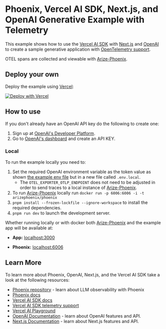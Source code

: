 # Phoenix, Vercel AI SDK, Next.js, and OpenAI Generative Example with Telemetry

This example shows how to use the [Vercel AI SDK](https://sdk.vercel.ai/docs) with [Next.js](https://nextjs.org/) and [OpenAI](https://openai.com) to create a sample generative application with [OpenTelemetry support](https://sdk.vercel.ai/docs/ai-sdk-core/telemetry).

OTEL spans are collected and viewable with [Arize-Phoenix](https://github.com/Arize-ai/phoenix).

## Deploy your own

Deploy the example using [Vercel](https://vercel.com?utm_source=github&utm_medium=readme&utm_campaign=ai-sdk-example):

[![Deploy with Vercel](https://vercel.com/button)](https://vercel.com/new/clone?repository-url=https%3A%2F%2Fgithub.com%2Fvercel%2Fai%2Ftree%2Fmain%2Fexamples%2Fnext-openai-telemetry&env=OPENAI_API_KEY&envDescription=OpenAI%20API%20Key&envLink=https%3A%2F%2Fplatform.openai.com%2Faccount%2Fapi-keys&project-name=vercel-ai-chat-openai-telemetry&repository-name=vercel-ai-chat-openai-telemetry)

## How to use

If you don't already have an OpenAI API key do the following to create one:

1. Sign up at [OpenAI's Developer Platform](https://platform.openai.com/signup).
2. Go to [OpenAI's dashboard](https://platform.openai.com/account/api-keys) and create an API KEY.

### Local

To run the example locally you need to:

1. Set the required OpenAI environment variable as the token value as shown [the example env file](./.env.local.example) but in a new file called `.env.local`.
   - The `OTEL_EXPORTER_OTLP_ENDPOINT` does not need to be adjusted in order to send traces to a local instance of [Arize-Phoenix](https://github.com/Arize-ai/phoenix).
2. To run [Arize-Phoenix](https://github.com/Arize-ai/phoenix) locally run `docker run -p 6006:6006 -i -t arizephoenix/phoenix`
3. `pnpm install --frozen-lockfile --ignore-workspace` to install the required dependencies.
4. `pnpm run dev` to launch the development server.

Whether running locally or with docker both [Arize-Phoenix](https://github.com/Arize-ai/phoenix) and the example app will be available at:

- **App:** [localhost:3000](http://localhost:3000)

- **Phoenix:** [localhost:6006](http://localhost:6006)

## Learn More

To learn more about Phoenix, OpenAI, Next.js, and the Vercel AI SDK take a look at the following resources:

- [Phoenix repository](https://github.com/Arize-ai/phoenix) - learn about LLM observability with Phoenix
- [Phoenix docs](https://docs.arize.com/phoenix)
- [Vercel AI SDK docs](https://sdk.vercel.ai/docs)
- [Vercel AI SDK telemetry support](https://sdk.vercel.ai/docs/ai-sdk-core/telemetry)
- [Vercel AI Playground](https://play.vercel.ai)
- [OpenAI Documentation](https://platform.openai.com/docs) - learn about OpenAI features and API.
- [Next.js Documentation](https://nextjs.org/docs) - learn about Next.js features and API.
